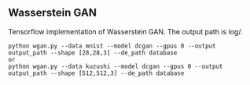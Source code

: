 ## Wasserstein GAN

Tensorflow implementation of Wasserstein GAN.
The output path is log/.

```
python wgan.py --data mnist --model dcgan --gpus 0 --output output_path --shape [28,28,3] --de_path database
or
python wgan.py --data kuzushi --model dcgan --gpus 0 --output output_path --shape [512,512,3] --de_path database
```
